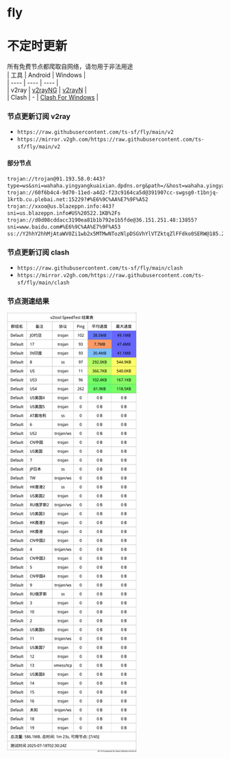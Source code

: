 # fly
# 不定时更新
所有免费节点都爬取自网络，请勿用于非法用途  
|  工具  | Android  | Windows  |  
|  ----  | ----   | ----  |  
| v2ray  | [v2rayNG](https://github.com/2dust/v2rayNG/releases) | [v2rayN](https://github.com/2dust/v2rayN/releases) |  
| Clash  | - | [Clash For Windows](https://github.com/2dust/clashN/releases) | 
  
### 节点更新订阅  v2ray
- `https://raw.githubusercontent.com/ts-sf/fly/main/v2`  
- `https://mirror.v2gh.com/https://raw.githubusercontent.com/ts-sf/fly/main/v2`  

#### 部分节点  
``` 
trojan://trojan@91.193.58.0:443?type=ws&sni=wahaha.yingyangkuaixian.dpdns.org&path=/&host=wahaha.yingyangkuaixian.dpdns.org#%E6%9C%AA%E7%9F%A5
trojan://60f6b4c4-9d70-11ed-a4d2-f23c9164ca5d@391907cc-swgsg0-t1bnjq-1krtb.cu.plebai.net:15229?#%E6%9C%AA%E7%9F%A52
trojan://xxoo@us.blazeppn.info:443?sni=us.blazeppn.info#US%20522.1KB%2Fs
trojan://d0d08cddacc3190ea81b1b792e1b5fde@36.151.251.48:13855?sni=www.baidu.com#%E6%9C%AA%E7%9F%A53
ss://Y2hhY2hhMjAtaWV0Zi1wb2x5MTMwNTozNlpDSGVhYlVTZktqZlFFdko0SERW@185.242.86.156:54170#%F0%9F%87%B7%F0%9F%87%BARU%E4%BF%84%E7%BD%97%E6%96%AF
```
### 节点更新订阅  clash
- `https://raw.githubusercontent.com/ts-sf/fly/main/clash`  
- `https://mirror.v2gh.com/https://raw.githubusercontent.com/ts-sf/fly/main/clash`  

### 节点测速结果
![image](traffic.png)
